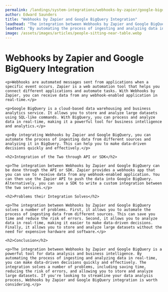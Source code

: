 ```yaml
---
permalink: /landings/system-integrations/webhooks-by-zapier/google-bigquery
author: Edward Saunders
title: "Webhooks by Zapier and Google BigQuery Integration"
leadhead: "The integration between Webhooks by Zapier and Google BigQuery is a powerful tool for data analysis and business intelligence"
leadtext: "By automating the process of ingesting and analyzing data in real-time, you can make data-driven decisions quickly and effectively. The integration solves a number of problems, including saving time, reducing the risk of errors, and allowing you to store and analyze large datasets. If you're looking to streamline your data analysis process, Webhooks by Zapier and Google BigQuery integration is worth considering."
image: /assets/images/articles/people-sitting-near-table.webp
---
```

<div class="arttext">
	<h1>Webhooks by Zapier and Google BigQuery Integration</h1>

	<p>Webhooks are automated messages sent from applications when a specific event occurs. Zapier is a web automation tool that helps you connect different applications and automate tasks. With Webhooks by Zapier, you can receive data from any webhook-enabled application in real-time.</p>

	<p>Google BigQuery is a cloud-based data warehousing and business analytics service. It allows you to store and analyze large datasets using SQL-like commands. With BigQuery, you can process and analyze data in real-time, making it a powerful tool for business intelligence and analytics.</p>

	<p>By integrating Webhooks by Zapier and Google BigQuery, you can automate the process of ingesting data from different sources and analyzing it in BigQuery. This can help you to make data-driven decisions quickly and effectively.</p>

	<h2>Integration of the Two through API or SDK</h2>

	<p>The integration between Webhooks by Zapier and Google BigQuery can be done through the API or SDK. Zapier provides a webhooks app that you can use to receive data from any webhook-enabled application. You can then use the Zapier API to push the data into Google BigQuery. Alternatively, you can use a SDK to write a custom integration between the two services.</p>

	<h2>Problems their Integration Solves</h2>

	<p>The integration between Webhooks by Zapier and Google BigQuery solves a number of problems. First, it allows you to automate the process of ingesting data from different sources. This can save you time and reduce the risk of errors. Second, it allows you to analyze data in real-time, making it easier to make data-driven decisions. Finally, it allows you to store and analyze large datasets without the need for expensive hardware and software.</p>

	<h2>Conclusion</h2>

	<p>The integration between Webhooks by Zapier and Google BigQuery is a powerful tool for data analysis and business intelligence. By automating the process of ingesting and analyzing data in real-time, you can make data-driven decisions quickly and effectively. The integration solves a number of problems, including saving time, reducing the risk of errors, and allowing you to store and analyze large datasets. If you're looking to streamline your data analysis process, Webhooks by Zapier and Google BigQuery integration is worth considering.</p>

</div>